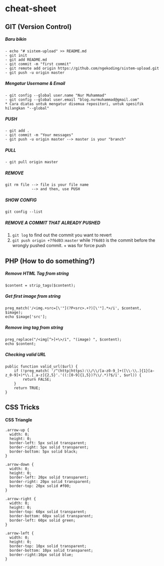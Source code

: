# cheat-sheet
## GIT (Version Control)
##### Baru bikin
```
- echo "# sistem-upload" >> README.md
- git init
- git add README.md
- git commit -m "first commit"
- git remote add origin https://github.com/ngekoding/sistem-upload.git
- git push -u origin master
```
##### Mengatur Username & Email
```
- git config --global user.name "Nur Muhammad"
- git config --global user.email "blog.nurmuhammad@gmail.com"
* Cara diatas untuk mengatur disemua repositori, untuk spesifik hilangkan "--global"
```
##### PUSH
```
- git add .
- git commit -m "Your messages"
- git push -u origin master --> master is your "branch"
```
##### PULL
```
- git pull origin master
```
##### REMOVE
```
git rm file --> file is your file name
            --> and then, use PUSH
```
##### SHOW CONFIG
```
git config --list
```
##### REMOVE A COMMIT THAT ALREADY PUSHED
1. `git log` to find out the commit you want to revert
2. `git push origin +7f6d03:master` while `7f6d03` is the commit before the wrongly pushed commit. + was for force push

## PHP (How to do something?)
##### Remove HTML Tag from string
```
$content = strip_tags($content);
```
##### Get first image from string
```
preg_match('/<img.+src=[\'"](?P<src>.+?)[\'"].*>/i', $content, $image);
echo $image['src'];
```
##### Remove img tag from string
```
preg_replace("/<img[^>]+\>/i", "(image) ", $content);
echo $content;
```
##### Checking valid URL
```
public function valid_url($url) {
    if (!preg_match( '/^(http|https):\\/\\/[a-z0-9_]+([\\-\\.]{1}[a-z_0-9]+)*\\.[_a-z]{2,5}'.'((:[0-9]{1,5})?\\/.*)?$/i', $url)) {
        return FALSE;
    }
    return TRUE;
}
```

## CSS Tricks
#### CSS Triangle
```
.arrow-up {
  width: 0; 
  height: 0; 
  border-left: 5px solid transparent;
  border-right: 5px solid transparent;
  border-bottom: 5px solid black;
}

.arrow-down {
  width: 0; 
  height: 0; 
  border-left: 20px solid transparent;
  border-right: 20px solid transparent;
  border-top: 20px solid #f00;
}

.arrow-right {
  width: 0; 
  height: 0; 
  border-top: 60px solid transparent;
  border-bottom: 60px solid transparent;
  border-left: 60px solid green;
}

.arrow-left {
  width: 0; 
  height: 0; 
  border-top: 10px solid transparent;
  border-bottom: 10px solid transparent; 
  border-right:10px solid blue; 
}
```
